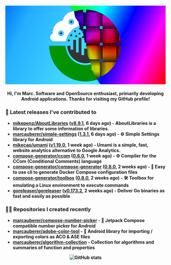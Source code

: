 <p align="center">
	<img src="https://raw.githubusercontent.com/marcauberer/marcauberer/master/images/frontpage-image.jpg">
	<br><br>
	<b>Hi, I'm Marc. Software and OpenSource enthusiast, primarily developing Android applications. Thanks for visiting my GitHub profile!
</p>

### 🚀 Latest releases I've contributed to


- [mikepenz/AboutLibraries](https://github.com/mikepenz/AboutLibraries) ([v8.9.1](https://github.com/mikepenz/AboutLibraries/releases/tag/v8.9.1), 6 days ago) - AboutLibraries is a library to offer some information of libraries.
- [marcauberer/simple-settings](https://github.com/marcauberer/simple-settings) ([1.3.1](https://github.com/marcauberer/simple-settings/releases/tag/1.3.1), 6 days ago) - ⚙️ Simple Settings library for Android
- [mikecao/umami](https://github.com/mikecao/umami) ([v1.19.0](https://github.com/mikecao/umami/releases/tag/v1.19.0), 1 week ago) - Umami is a simple, fast, website analytics alternative to Google Analytics.
- [compose-generator/ccom](https://github.com/compose-generator/ccom) ([0.6.0](https://github.com/compose-generator/ccom/releases/tag/0.6.0), 1 week ago) - ⚙️ Compiler for the CCom (Conditional Comments) language
- [compose-generator/compose-generator](https://github.com/compose-generator/compose-generator) ([0.8.0](https://github.com/compose-generator/compose-generator/releases/tag/0.8.0), 2 weeks ago) - 🐳 Easy to use cli to generate Docker Compose configuration files
- [compose-generator/toolbox](https://github.com/compose-generator/toolbox) ([0.8.0](https://github.com/compose-generator/toolbox/releases/tag/0.8.0), 2 weeks ago) - 🛠️ Toolbox for emulating a Linux environment to execute commands
- [goreleaser/goreleaser](https://github.com/goreleaser/goreleaser) ([v0.173.2](https://github.com/goreleaser/goreleaser/releases/tag/v0.173.2), 2 weeks ago) - Deliver Go binaries as fast and easily as possible

### 👨‍💻 Repositories I created recently
- [marcauberer/compose-number-picker](https://github.com/marcauberer/compose-number-picker) - 🔢 Jetpack Compose compatible number picker for Android
- [marcauberer/adobe-color-tool](https://github.com/marcauberer/adobe-color-tool) - 🎨 Android library for importing / exporting colors as ACO &amp; ASE files
- [marcauberer/algorithm-collection](https://github.com/marcauberer/algorithm-collection) - Collection for algorithms and summaries of function and properties

<p align="center">
	<img src="https://github-readme-stats.vercel.app/api?username=marcauberer&show_icons=true&theme=dark" alt="GitHub stats">
</p>
